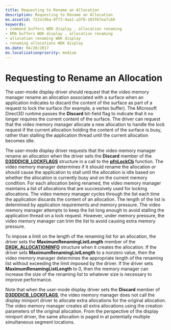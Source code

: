 ```yaml
---
title: Requesting to Rename an Allocation
description: Requesting to Rename an Allocation
ms.assetid: f22e19ba-9ff3-4aa1-a3f0-103f67ea7c60
keywords:
- command buffers WDK display , allocation renaming
- DMA buffers WDK display , allocation renaming
- allocation renaming WDK display
- renaming allocations WDK display
ms.date: 04/20/2017
ms.localizationpriority: medium
---
```


# Requesting to Rename an Allocation


The user-mode display driver should request that the video memory manager rename an allocation associated with a surface when an application indicates to discard the content of the surface as part of a request to lock the surface (for example, a vertex buffer). The Microsoft Direct3D runtime passes the **Discard** bit-field flag to indicate that it no longer requires the current content of the surface. The driver can request that the video memory manager allocate a new allocation to handle the lock request if the current allocation holding the content of the surface is busy, rather than stalling the application thread until the current allocation becomes idle.

The user-mode display driver requests that the video memory manager rename an allocation when the driver sets the **Discard** member of the [**D3DDDICB\_LOCKFLAGS**](https://docs.microsoft.com/windows-hardware/drivers/ddi/d3dukmdt/ns-d3dukmdt-_d3dddicb_lockflags) structure in a call to the [**pfnLockCb**](https://docs.microsoft.com/windows-hardware/drivers/ddi/d3dumddi/nc-d3dumddi-pfnd3dddi_lockcb) function. The video memory manager determines if it should rename the allocation or should cause the application to stall until the allocation is idle based on whether the allocation is currently busy and on the current memory condition. For each allocation being renamed, the video memory manager maintains a list of allocations that are successively used for locking allocations. The video memory manager cycles through the list each time the application discards the content of an allocation. The length of the list is determined by application requirements and memory pressure. The video memory manager attempts to keep the list long enough to avoid stalling the application thread on a lock request. However, under memory pressure, the video memory manager can trim the list to avoid causing extra memory pressure.

To impose a limit on the length of the renaming list for an allocation, the driver sets the **MaximumRenamingListLength** member of the [**DXGK\_ALLOCATIONINFO**](https://docs.microsoft.com/windows-hardware/drivers/ddi/d3dkmddi/ns-d3dkmddi-_dxgk_allocationinfo) structure when it creates the allocation. If the driver sets **MaximumRenamingListLength** to a nonzero value, then the video memory manager determines the appropriate length of the renaming list without exceeding the limit imposed by the driver. If the driver sets **MaximumRenamingListLength** to 0, then the memory manager can increase the size of the renaming list to whatever size is necessary to improve performance.

Note that when the user-mode display driver sets the **Discard** member of [**D3DDDICB\_LOCKFLAGS**](https://docs.microsoft.com/windows-hardware/drivers/ddi/d3dukmdt/ns-d3dukmdt-_d3dddicb_lockflags), the video memory manager does not call the display miniport driver to allocate extra allocations for the original allocation. The video memory manager creates all extra allocations using the creation parameters of the original allocation. From the perspective of the display miniport driver, the same allocation is paged in at potentially multiple simultaneous segment locations.

 

 





